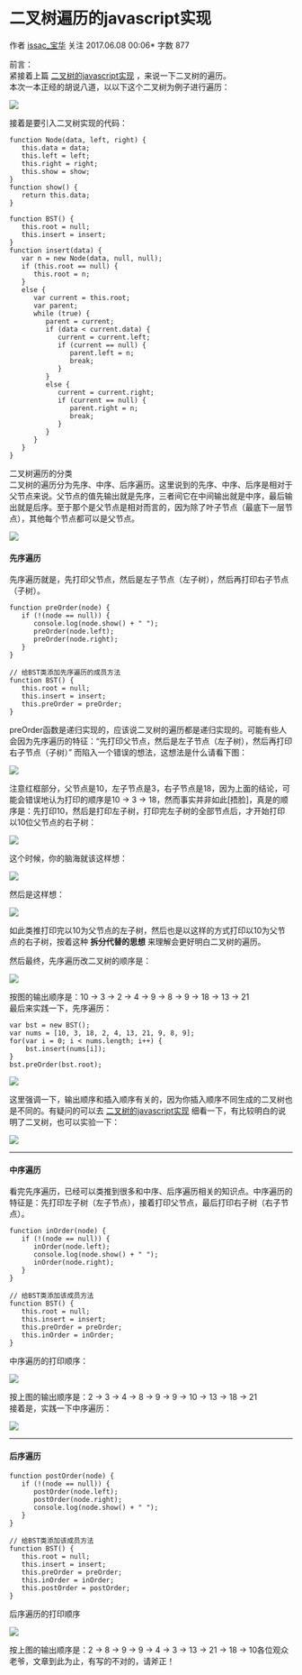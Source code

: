 # 二叉树遍历的javascript实现

作者  [issac_宝华][0] 关注 2017.06.08 00:06*  字数 877  



前言：  
紧接着上篇 [二叉树的javascript实现][2] ，来说一下二叉树的遍历。  
本次一本正经的胡说八道，以以下这个二叉树为例子进行遍历：

![][3]

接着是要引入二叉树实现的代码：

    function Node(data, left, right) {
       this.data = data;
       this.left = left;
       this.right = right;
       this.show = show;
    }
    function show() {
       return this.data;
    }
    
    function BST() {
       this.root = null;
       this.insert = insert;
    }
    function insert(data) {
       var n = new Node(data, null, null);
       if (this.root == null) {
          this.root = n;
       }
       else {
          var current = this.root;
          var parent;
          while (true) {
             parent = current;
             if (data < current.data) {
                current = current.left;
                if (current == null) {
                   parent.left = n;
                   break;
                }
             }
             else {
                current = current.right;
                if (current == null) {
                   parent.right = n;
                   break;
                }
             }
          }
       }
    }

二叉树遍历的分类  
二叉树的遍历分为先序、中序、后序遍历。这里说到的先序、中序、后序是相对于父节点来说。父节点的值先输出就是先序，三者间它在中间输出就是中序，最后输出就是后序。至于那个是父节点是相对而言的，因为除了叶子节点（最底下一层节点），其他每个节点都可以是父节点。

![][4]

#### 先序遍历

先序遍历就是，先打印父节点，然后是左子节点（左子树），然后再打印右子节点（子树）。

    function preOrder(node) {
       if (!(node == null)) {
          console.log(node.show() + " ");
          preOrder(node.left);
          preOrder(node.right);
       }
    }
    
    // 给BST类添加先序遍历的成员方法
    function BST() {
       this.root = null;
       this.insert = insert;
       this.preOrder = preOrder;
    }

preOrder函数是递归实现的，应该说二叉树的遍历都是递归实现的。可能有些人会因为先序遍历的特征：“先打印父节点，然后是左子节点（左子树），然后再打印右子节点（子树）” 而陷入一个错误的想法，这想法是什么请看下图：

![][5]

  
注意红框部分，父节点是10，左子节点是3，右子节点是18，因为上面的结论，可能会错误地认为打印的顺序是10 → 3 → 18，然而事实并非如此[捂脸]，真是的顺序是：先打印10，然后是打印左子树，打印完左子树的全部节点后，才开始打印以10位父节点的右子树：

![][6]

  
这个时候，你的脑海就该这样想：

![][7]

然后是这样想：

![][8]

  
如此类推打印完以10为父节点的左子树，然后也是以这样的方式打印以10为父节点的右子树，按着这种 **拆分代替的思想** 来理解会更好明白二叉树的遍历。

然后最终，先序遍历改二叉树的顺序是：

![][9]

  
按图的输出顺序是：10 -> 3 -> 2 -> 4 -> 9 -> 8 -> 9 -> 18 -> 13 -> 21  
最后来实践一下，先序遍历：

    var bst = new BST();
    var nums = [10, 3, 18, 2, 4, 13, 21, 9, 8, 9];
    for(var i = 0; i < nums.length; i++) {
        bst.insert(nums[i]);
    }
    bst.preOrder(bst.root);

![][10]

这里强调一下，输出顺序和插入顺序有关的，因为你插入顺序不同生成的二叉树也是不同的。有疑问的可以去 [二叉树的javascript实现][2] 细看一下，有比较明白的说明了二叉树，也可以实验一下：

![][11]

- - -

#### 中序遍历

看完先序遍历，已经可以类推到很多和中序、后序遍历相关的知识点。中序遍历的特征是：先打印左子树（左子节点），接着打印父节点，最后打印右子树（右子节点）。

    function inOrder(node) {
       if (!(node == null)) {
          inOrder(node.left);
          console.log(node.show() + " ");
          inOrder(node.right);
       }
    }
    
    // 给BST类添加该成员方法
    function BST() {
       this.root = null;
       this.insert = insert;
       this.preOrder = preOrder;
       this.inOrder = inOrder;
    }

中序遍历的打印顺序：

![][12]

  
按上图的输出顺序是：2 -> 3 -> 4 -> 8 -> 9 -> 9 -> 10 -> 13 -> 18 -> 21  
接着是，实践一下中序遍历：

![][13]

- - -

#### 后序遍历

    function postOrder(node) {
       if (!(node == null)) {
          postOrder(node.left);
          postOrder(node.right);
          console.log(node.show() + " ");
       }
    }
    
    // 给BST类添加该成员方法
    function BST() {
       this.root = null;
       this.insert = insert;
       this.preOrder = preOrder;
       this.inOrder = inOrder;
       this.postOrder = postOrder;
    }

后序遍历的打印顺序

![][14]

  
按上图的输出顺序是：2 -> 8 -> 9 -> 9 -> 4 -> 3 -> 13 -> 21 -> 18 -> 10各位观众老爷，文章到此为止，有写的不对的，请斧正！

[0]: http://www.jianshu.com/u/73a630d398fd
[2]: http://www.jianshu.com/p/35226880acb2
[3]: http://upload-images.jianshu.io/upload_images/2838289-3daeb5c545e5c721.png
[4]: http://upload-images.jianshu.io/upload_images/2838289-ba95130e0738830d.png
[5]: http://upload-images.jianshu.io/upload_images/2838289-ce81e216fca99c93.png
[6]: http://upload-images.jianshu.io/upload_images/2838289-123d7b9722e9a43e.png
[7]: http://upload-images.jianshu.io/upload_images/2838289-07040be1a2a54793.png
[8]: http://upload-images.jianshu.io/upload_images/2838289-a48c2ac242f3e007.png
[9]: http://upload-images.jianshu.io/upload_images/2838289-4745ead9a13aaa9d.png
[10]: http://upload-images.jianshu.io/upload_images/2838289-f5173b222f16cec8.png
[11]: http://upload-images.jianshu.io/upload_images/2838289-da13ca026775f5e5.png
[12]: http://upload-images.jianshu.io/upload_images/2838289-c4b8e6b205daf67e.png
[13]: http://upload-images.jianshu.io/upload_images/2838289-f7147d8e222cc77c.png
[14]: http://upload-images.jianshu.io/upload_images/2838289-40ce1a6b62a8dfc2.png